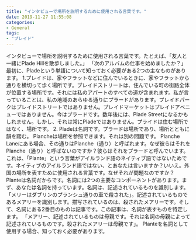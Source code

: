 ```yaml
---
title: "インタビューで場所を説明するために使用される言葉です。"
date: 2019-11-27 11:55:08
categories:
- General
tags:
- "プレイド"
---
```


インタビューで場所を説明するために使用される言葉です。たとえば、「友人と一緒にPlade Hillを散歩しました。」 「次のアルバムの仕事を始めましたか？」最初に、Pladeという単語について知っておく必要がある2つの主なものがあります。 1.プレイドは、家やフラットなどに住んでいるときに、家やフラットから通りを横切って歩く場所です。プレイドストリートは、住んでいる町の街路全体が位置する場所です。それには私のアパートのすべての道が含まれます。私が言っていることは、私の地域のあらゆる通りにプラードがあります。プレイドパークはプレイドストリートではありません。プレイドマーケットはプレイドアベニューではありません。今はプラードです。数年後には、Plade Streetになるかもしれません。しかし、それは常にPladeではありません。プライドは住む場所ではなく、場所です。 2. Pladeは名詞です。プラードは場所であり、場所とともに韻を踏む。 Plancheは場所を参照できます。それは別の問題です。 Planche Laneにある場合、その通りはPlanche（通り）と呼ばれます。なぜ彼らはそれをPlanche（通り）と呼ばないのですか？彼らはそれをプラードと呼んでいます。これは、「Plante」という言葉がアイルランド語のネイティブ語ではないためです。ネイティブのアイルランド語ではない、とあなたは言いますか？いいえ。外国の場所を表すために使用される言葉です。なぜそれが問題なのですか？ Planteは名詞だからです。名詞には2つの主要なコンポーネントがあります。まず、あなたは名詞を持っています。名詞は、記述されているものを識別します。 「メリーはダブリンのプランシュ通りの車で殺された」。記述されているものであるメアリーを識別します。描写されているのは、殺されたメアリーです。そして、名詞にある2番目のものは記事です。この記事は、名詞が表すものを特定します。 「メアリー、記述されているものは母親です。それは名詞の母親によって記述されているものです。殺されたメアリーは母親です」。 Planteを名詞として使用する場合、知っておく必要があります。
